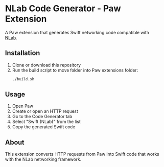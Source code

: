 # NLab Code Generator - Paw Extension

A Paw extension that generates Swift networking code compatible with [NLab](https://github.com/yasinkbas/NLab).

## Installation

1. Clone or download this repository
2. Run the build script to move folder into Paw extensions folder:
   ```bash
   ./build.sh
   ```

## Usage

1. Open Paw
2. Create or open an HTTP request
3. Go to the Code Generator tab
4. Select "Swift (NLab)" from the list
5. Copy the generated Swift code

## About

This extension converts HTTP requests from Paw into Swift code that works with the NLab networking framework. 